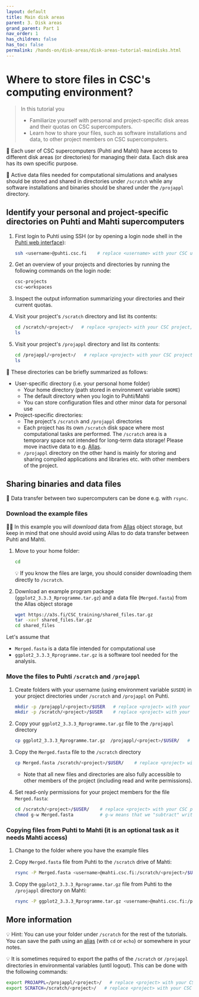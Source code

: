 ```yaml
---
layout: default
title: Main disk areas
parent: 3. Disk areas
grand_parent: Part 1
nav_order: 1
has_children: false
has_toc: false
permalink: /hands-on/disk-areas/disk-areas-tutorial-maindisks.html
---
```


# Where to store files in CSC's computing environment?

> In this tutorial you
>
> - Familiarize yourself with personal and project-specific disk areas and their quotas on CSC supercomputers.
> - Learn how to share your files, such as software installations and data, to other project members on CSC supercomputers.

💬 Each user of CSC supercomputers (Puhti and Mahti) have access to different disk areas (or directories) for managing their data. Each disk area has its own specific purpose.

💬 Active data files needed for computational simulations and analyses should be stored and shared in directories under `/scratch` while any software installations and binaries should be shared under the `/projappl` directory.

## Identify your personal and project-specific directories on Puhti and Mahti supercomputers

1. First login to Puhti using SSH (or by opening a login node shell in the [Puhti web interface](https://www.puhti.csc.fi)):
  
   ```bash
   ssh <username>@puhti.csc.fi    # replace <username> with your CSC username, e.g. myname@puhti.csc.fi
   ```

2. Get an overview of your projects and directories by running the following commands on the login node:

   ```bash
   csc-projects
   csc-workspaces
   ```

3. Inspect the output information summarizing your directories and their current quotas.
4. Visit your project's `/scratch` directory and list its contents:

   ```bash
   cd /scratch/<project>/   # replace <project> with your CSC project, e.g. project_2001234
   ls
   ```

5. Visit your project's `/projappl` directory and list its contents:

   ```bash
   cd /projappl/<project>/   # replace <project> with your CSC project, e.g. project_2001234
   ls
   ```

💬 These directories can be briefly summarized as follows:

- User-specific directory (i.e. your personal home folder)
  - Your home directory (path stored in environment variable `$HOME`)
  - The default directory when you login to Puhti/Mahti
  - You can store configuration files and other minor data for personal use
- Project-specific directories:
  - The project's `/scratch` and `/projappl` directories
  - Each project has its own `/scratch` disk space where most computational tasks are performed. The `/scratch` area is a temporary space not intended for long-term data storage! Please move inactive data to e.g. [Allas](https://docs.csc.fi/data/Allas/).
  - `/projappl` directory on the other hand is mainly for storing and sharing compiled applications and libraries etc. with other members of the project.

## Sharing binaries and data files

💬 Data transfer between two supercomputers can be done e.g. with `rsync`.

### Download the example files

☝🏻 In this example you will *download* data from [Allas](https://docs.csc.fi/data/Allas/) object storage, but keep in mind that one should avoid using Allas to do data transfer between Puhti and Mahti.

1. Move to your home folder:

   ```bash
   cd
   ```

   💡 If you know the files are large, you should consider downloading them directly to `/scratch`.

2. Download an example program package (`ggplot2_3.3.3_Rprogramme.tar.gz`) and a data file (`Merged.fasta`) from the Allas object storage
  
   ```bash
   wget https://a3s.fi/CSC_training/shared_files.tar.gz
   tar -xavf shared_files.tar.gz
   cd shared_files
   ```

Let's assume that

- `Merged.fasta` is a data file intended for computational use
- `ggplot2_3.3.3_Rprogramme.tar.gz` is a software tool needed for the analysis.

### Move the files to Puhti `/scratch` and `/projappl`

1. Create folders with your username (using environment variable `$USER`) in your project directories under `/scratch` and `/projappl` on Puhti.

   ```bash
   mkdir -p /projappl/<project>/$USER   # replace <project> with your CSC project, e.g. project_2001234
   mkdir -p /scratch/<project>/$USER    # replace <project> with your CSC project, e.g. project_2001234
   ```

2. Copy your `ggplot2_3.3.3_Rprogramme.tar.gz` file to the `/projappl` directory

   ```bash
   cp ggplot2_3.3.3_Rprogramme.tar.gz  /projappl/<project>/$USER/   # replace <project> with your CSC project, e.g. project_2001234
   ```

3. Copy the `Merged.fasta` file to the `/scratch` directory

   ```bash
   cp Merged.fasta /scratch/<project>/$USER/    # replace <project> with your CSC project, e.g. project_2001234
   ```

   - Note that all new files and directories are also fully accessible to other members of the project (including read and write permissions).

4. Set read-only permissions for your project members for the file `Merged.fasta`:

   ```bash
   cd /scratch/<project>/$USER/    # replace <project> with your CSC project, e.g. project_2001234
   chmod g-w Merged.fasta          # g-w means that we "subtract" write permissions for users belong to our group (g), i.e. our project
   ```

### Copying files from Puhti to Mahti (it is an optional task as it needs Mahti access)

1. Change to the folder where you have the example files
2. Copy `Merged.fasta` file from Puhti to the `/scratch` drive of Mahti:

   ```bash
   rsync -P Merged.fasta <username>@mahti.csc.fi:/scratch/<project>/$USER/    # replace <username> with your CSC username and <project> with your CSC project, e.g. project_2001234
   ```

3. Copy the `ggplot2_3.3.3_Rprogramme.tar.gz` file from Puhti to the `/projappl` directory on Mahti:

   ```bash
   rsync -P ggplot2_3.3.3_Rprogramme.tar.gz <username>@mahti.csc.fi:/projappl/<project>/$USER/    # replace <username> with your CSC username and <project> with your CSC project, e.g. project_2001234
   ```

## More information

💡 Hint: You can use your folder under `/scratch` for the rest of the tutorials. You can save the path using an [alias](https://www.shell-tips.com/bash/alias/) (with `cd` or `echo`) or somewhere in your notes.

💡 It is sometimes required to export the paths of the `/scratch` or `/projappl` directories in environmental variables (until logout). This can be done with the following commands:

```bash
export PROJAPPL=/projappl/<project>/   # replace <project> with your CSC project, e.g. project_2001234
export SCRATCH=/scratch/<project>/   # replace <project> with your CSC project, e.g. project_2001234
```

